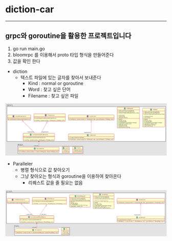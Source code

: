 # diction-car

----------------

## grpc와 goroutine을 활용한 프로젝트입니다


1. go run main.go
2. bloomrpc 를 이용해서 proto 타입 형식을 만들어준다
3. 값을 확인 한다


* diction
  * 텍스트 파일에 있는 글자를 찾아서 보내준다
    * Kind : normal or goroutine
    * Word : 찾고 싶은 단어
    * Filename : 찾고 싶은 파일

![Alt text](/diction.png)

* Paralleler
  * 병렬 형식으로 값 찾아오기
  * 그냥 찾아오는 형식과 goroutine을 이용하여 찾아온다
    * 리퀘스트 값을 줄 필요는 없음

![Alt text](/paralleler.png)
